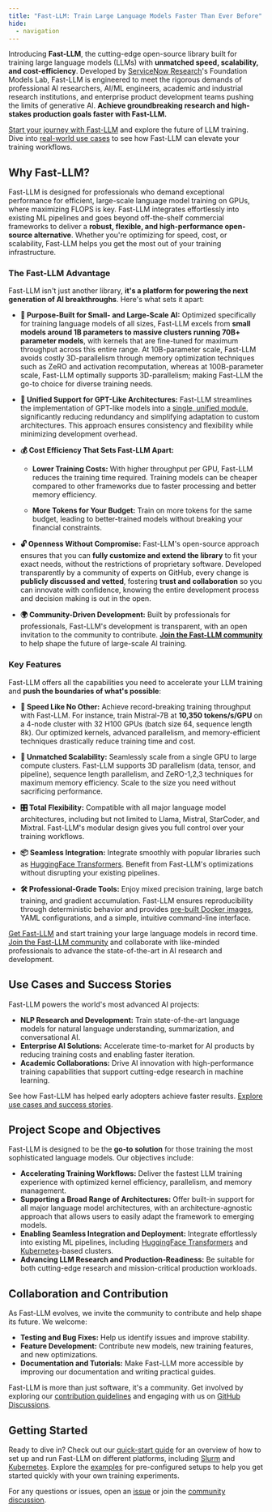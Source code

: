 ```yaml
---
title: "Fast-LLM: Train Large Language Models Faster Than Ever Before"
hide:
  - navigation
---
```


Introducing **Fast-LLM**, the cutting-edge open-source library built for training large language models (LLMs) with **unmatched speed, scalability, and cost-efficiency**. Developed by [ServiceNow Research](https://www.servicenow.com/research/)'s Foundation Models Lab, Fast-LLM is engineered to meet the rigorous demands of professional AI researchers, AI/ML engineers, academic and industrial research institutions, and enterprise product development teams pushing the limits of generative AI. **Achieve groundbreaking research and high-stakes production goals faster with Fast-LLM.**

[Start your journey with Fast-LLM](quick-start.md) and explore the future of LLM training. Dive into [real-world use cases](recipes/train-llama-8b.md) to see how Fast-LLM can elevate your training workflows.

## Why Fast-LLM?

Fast-LLM is designed for professionals who demand exceptional performance for efficient, large-scale language model training on GPUs, where maximizing FLOPS is key. Fast-LLM integrates effortlessly into existing ML pipelines and goes beyond off-the-shelf commercial frameworks to deliver a **robust, flexible, and high-performance open-source alternative**. Whether you're optimizing for speed, cost, or scalability, Fast-LLM helps you get the most out of your training infrastructure.

### The Fast-LLM Advantage

Fast-LLM isn't just another library, **it's a platform for powering the next generation of AI breakthroughs**. Here's what sets it apart:

-   **🚀 Purpose-Built for Small- and Large-Scale AI:** Optimized specifically for training language models of all sizes, Fast-LLM excels from **small models around 1B parameters to massive clusters running 70B+ parameter models**, with kernels that are fine-tuned for maximum throughput across this entire range. At 10B-parameter scale, Fast-LLM avoids costly 3D-parallelism through memory optimization techniques such as ZeRO and activation recomputation, whereas at 100B-parameter scale, Fast-LLM optimally supports 3D-parallelism; making Fast-LLM the go-to choice for diverse training needs.

-   **🧠 Unified Support for GPT-Like Architectures:** Fast-LLM streamlines the implementation of GPT-like models into a [single, unified module](https://github.com/ServiceNow/Fast-LLM/blob/main/fast_llm/models/gpt/model.py), significantly reducing redundancy and simplifying adaptation to custom architectures. This approach ensures consistency and flexibility while minimizing development overhead.

-   **💰 Cost Efficiency That Sets Fast-LLM Apart:**

    -   **Lower Training Costs:** With higher throughput per GPU, Fast-LLM reduces the training time required. Training models can be cheaper compared to other frameworks due to faster processing and better memory efficiency.

    -   **More Tokens for Your Budget:** Train on more tokens for the same budget, leading to better-trained models without breaking your financial constraints.

-   **🔓 Openness Without Compromise:** Fast-LLM's open-source approach ensures that you can **fully customize and extend the library** to fit your exact needs, without the restrictions of proprietary software. Developed transparently by a community of experts on GitHub, every change is **publicly discussed and vetted**, fostering **trust and collaboration** so you can innovate with confidence, knowing the entire development process and decision making is out in the open.

-   **🌍 Community-Driven Development:** Built by professionals for professionals, Fast-LLM's development is transparent, with an open invitation to the community to contribute. [**Join the Fast-LLM community**](join-us.md) to help shape the future of large-scale AI training.

### Key Features

Fast-LLM offers all the capabilities you need to accelerate your LLM training and **push the boundaries of what's possible**:

-   **🚀 Speed Like No Other:** Achieve record-breaking training throughput with Fast-LLM. For instance, train Mistral-7B at **10,350 tokens/s/GPU** on a 4-node cluster with 32 H100 GPUs (batch size 64, sequence length 8k). Our optimized kernels, advanced parallelism, and memory-efficient techniques drastically reduce training time and cost.

-   **📡 Unmatched Scalability:** Seamlessly scale from a single GPU to large compute clusters. Fast-LLM supports 3D parallelism (data, tensor, and pipeline), sequence length parallelism, and ZeRO-1,2,3 techniques for maximum memory efficiency. Scale to the size you need without sacrificing performance.

-   **🎛️ Total Flexibility:** Compatible with all major language model architectures, including but not limited to Llama, Mistral, StarCoder, and Mixtral. Fast-LLM's modular design gives you full control over your training workflows.

-   **📦 Seamless Integration:** Integrate smoothly with popular libraries such as [HuggingFace Transformers](https://huggingface.co/transformers). Benefit from Fast-LLM's optimizations without disrupting your existing pipelines.

-   **🛠️ Professional-Grade Tools:** Enjoy mixed precision training, large batch training, and gradient accumulation. Fast-LLM ensures reproducibility through deterministic behavior and provides [pre-built Docker images](https://github.com/ServiceNow/Fast-LLM/pkgs/container/fast-llm), YAML configurations, and a simple, intuitive command-line interface.

[Get Fast-LLM](https://github.com/ServiceNow/Fast-LLM/releases) and start training your large language models in record time. [Join the Fast-LLM community](join-us.md) and collaborate with like-minded professionals to advance the state-of-the-art in AI research and development.

## Use Cases and Success Stories

Fast-LLM powers the world's most advanced AI projects:

-   **NLP Research and Development:** Train state-of-the-art language models for natural language understanding, summarization, and conversational AI.
-   **Enterprise AI Solutions:** Accelerate time-to-market for AI products by reducing training costs and enabling faster iteration.
-   **Academic Collaborations:** Drive AI innovation with high-performance training capabilities that support cutting-edge research in machine learning.

See how Fast-LLM has helped early adopters achieve faster results. [Explore use cases and success stories](success-stories/starcoder-2.md).

## Project Scope and Objectives

Fast-LLM is designed to be the **go-to solution** for those training the most sophisticated language models. Our objectives include:

-   **Accelerating Training Workflows:** Deliver the fastest LLM training experience with optimized kernel efficiency, parallelism, and memory management.
-   **Supporting a Broad Range of Architectures:** Offer built-in support for all major language model architectures, with an architecture-agnostic approach that allows users to easily adapt the framework to emerging models.
-   **Enabling Seamless Integration and Deployment:** Integrate effortlessly into existing ML pipelines, including [HuggingFace Transformers](https://huggingface.co/transformers) and [Kubernetes](https://kubernetes.io)-based clusters.
-   **Advancing LLM Research and Production-Readiness:** Be suitable for both cutting-edge research and mission-critical production workloads.

## Collaboration and Contribution

As Fast-LLM evolves, we invite the community to contribute and help shape its future. We welcome:

-   **Testing and Bug Fixes:** Help us identify issues and improve stability.
-   **Feature Development:** Contribute new models, new training features, and new optimizations.
-   **Documentation and Tutorials:** Make Fast-LLM more accessible by improving our documentation and writing practical guides.

Fast-LLM is more than just software, it's a community. Get involved by exploring our [contribution guidelines](contributing/contributing.md) and engaging with us on [GitHub Discussions](https://github.com/ServiceNow/Fast-LLM/discussions).

## Getting Started

Ready to dive in? Check out our [quick-start guide](quick-start.md) for an overview of how to set up and run Fast-LLM on different platforms, including [Slurm](https://slurm.schedmd.com) and [Kubernetes](https://kubernetes.io). Explore the [examples](https://github.com/ServiceNow/Fast-LLM/tree/main/examples) for pre-configured setups to help you get started quickly with your own training experiments.

For any questions or issues, open an [issue](https://github.com/ServiceNow/Fast-LLM/issues) or join the [community discussion](https://github.com/ServiceNow/Fast-LLM/discussions).
